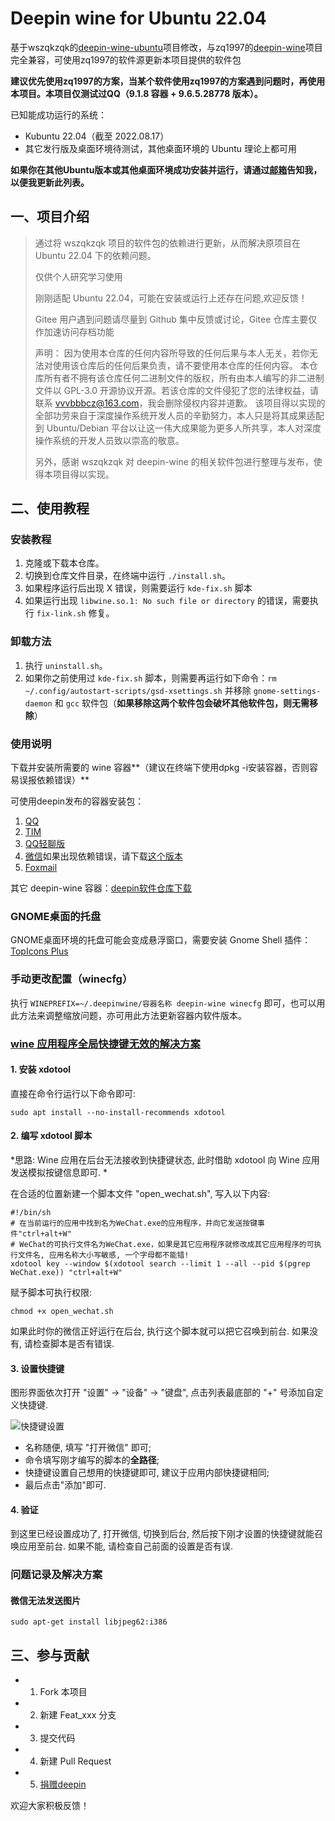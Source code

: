 # Deepin wine for Ubuntu 22.04

基于wszqkzqk的[deepin-wine-ubuntu](https://github.com/wszqkzqk/deepin-wine-ubuntu)项目修改，与zq1997的[deepin-wine](https://github.com/zq1997/deepin-wine)项目完全兼容，可使用zq1997的软件源更新本项目提供的软件包

**建议优先使用zq1997的方案，当某个软件使用zq1997的方案遇到问题时，再使用本项目。本项目仅测试过QQ（9.1.8 容器 + 9.6.5.28778 版本）。**

已知能成功运行的系统：

* Kubuntu 22.04（截至 2022.08.17）
* 其它发行版及桌面环境待测试，其他桌面环境的 Ubuntu 理论上都可用

**如果你在其他Ubuntu版本或其他桌面环境成功安装并运行，请通过[邮箱](mailto:vvvbbbcz@163.com)告知我，以便我更新此列表。**

## 一、项目介绍

>通过将 wszqkzqk 项目的软件包的依赖进行更新，从而解决原项目在 Ubuntu 22.04 下的依赖问题。
>
>仅供个人研究学习使用
>
>刚刚适配 Ubuntu 22.04，可能在安装或运行上还存在问题,欢迎反馈！
>
>Gitee 用户遇到问题请尽量到 Github 集中反馈或讨论，Gitee 仓库主要仅作加速访问存档功能
>
>声明：
>因为使用本仓库的任何内容所导致的任何后果与本人无关，若你无法对使用该仓库后的任何后果负责，请不要使用本仓库的任何内容。
>本仓库所有者不拥有该仓库任何二进制文件的版权，所有由本人编写的非二进制文件以 GPL-3.0 开源协议开源。若该仓库的文件侵犯了您的法律权益，请联系 vvvbbbcz@163.com，我会删除侵权内容并道歉。
>该项目得以实现的全部功劳来自于深度操作系统开发人员的辛勤努力，本人只是将其成果适配到 Ubuntu/Debian 平台以让这一伟大成果能为更多人所共享，本人对深度操作系统的开发人员致以崇高的敬意。
>
>另外，感谢 wszqkzqk 对 deepin-wine 的相关软件包进行整理与发布，使得本项目得以实现。

## 二、使用教程

### 安装教程

1. 克隆或下载本仓库。
2. 切换到仓库文件目录，在终端中运行 `./install.sh`。
3. 如果程序运行后出现 X 错误，则需要运行 `kde-fix.sh` 脚本
4. 如果运行出现 `libwine.so.1: No such file or directory` 的错误，需要执行 `fix-link.sh` 修复。

### 卸载方法

1. 执行 `uninstall.sh`。
2. 如果你之前使用过 `kde-fix.sh` 脚本，则需要再运行如下命令：`rm ~/.config/autostart-scripts/gsd-xsettings.sh` 并移除 `gnome-settings-daemon` 和 `gcc` 软件包（**如果移除这两个软件包会破坏其他软件包，则无需移除**）

### 使用说明

下载并安装所需要的 wine 容器**（建议在终端下使用dpkg -i安装容器，否则容易误报依赖错误）**

可使用deepin发布的容器安装包：

1. [QQ](http://packages.deepin.com/deepin/pool/non-free/d/deepin.com.qq.im/)
2. [TIM](http://packages.deepin.com/deepin/pool/non-free/d/deepin.com.qq.office/)
3. [QQ轻聊版](https://packages.deepin.com/deepin/pool/non-free/d/deepin.com.qq.im.light/)
4. [微信](http://packages.deepin.com/deepin/pool/non-free/d/deepin.com.wechat/)如果出现依赖错误，请下载[这个版本](https://gitee.com/wszqkzqk/deepin-wine-containers-for-ubuntu/raw/master/deepin.com.wechat_2.6.8.65deepin0_i386.deb)
5. [Foxmail](https://packages.deepin.com/deepin/pool/non-free/d/deepin.com.foxmail/)

其它 deepin-wine 容器：[deepin软件仓库下载](https://packages.deepin.com/deepin/pool/non-free/d/)

### GNOME桌面的托盘

GNOME桌面环境的托盘可能会变成悬浮窗口，需要安装 Gnome Shell 插件：[TopIcons Plus](https://extensions.gnome.org/extension/1031/topicons/)

### 手动更改配置（winecfg）

执行 `WINEPREFIX=~/.deepinwine/容器名称 deepin-wine winecfg` 即可，也可以用此方法来调整缩放问题，亦可用此方法更新容器内软件版本。

### [wine 应用程序全局快捷键无效的解决方案](https://blog.diqigan.cn/posts/wine-global-hotkey-problem.html)

#### 1. 安装 xdotool

直接在命令行运行以下命令即可: 

```shell
sudo apt install --no-install-recommends xdotool
```

#### 2. 编写 xdotool 脚本

*思路: Wine 应用在后台无法接收到快捷键状态, 此时借助 xdotool 向 Wine 应用发送模拟按键信息即可. * 

在合适的位置新建一个脚本文件 "open_wechat.sh", 写入以下内容: 

```shell
#!/bin/sh
# 在当前运行的应用中找到名为WeChat.exe的应用程序，并向它发送按键事件"ctrl+alt+W"
# WeChat的可执行文件名为WeChat.exe，如果是其它应用程序就修改成其它应用程序的可执行文件名, 应用名称大小写敏感, 一个字母都不能错!
xdotool key --window $(xdotool search --limit 1 --all --pid $(pgrep WeChat.exe)) "ctrl+alt+W"
```

赋予脚本可执行权限: 

```shell
chmod +x open_wechat.sh
```

如果此时你的微信正好运行在后台, 执行这个脚本就可以把它召唤到前台. 如果没有, 请检查脚本是否有错误. 

#### 3. 设置快捷键

图形界面依次打开 "设置" -> "设备" -> "键盘", 点击列表最底部的 "+" 号添加自定义快捷键. 

![快捷键设置](https://images.gitee.com/uploads/images/2020/0117/075141_4d17fab4_1442530.png)

* 名称随便, 填写 "打开微信" 即可; 
* 命令填写刚才编写的脚本的**全路径**;
* 快捷键设置自己想用的快捷键即可, 建议于应用内部快捷键相同; 
* 最后点击"添加"即可. 

#### 4. 验证

到这里已经设置成功了, 打开微信, 切换到后台, 然后按下刚才设置的快捷键就能召唤应用至前台. 如果不能, 请检查自己前面的设置是否有误. 

### 问题记录及解决方案

#### 微信无法发送图片

```shell
sudo apt-get install libjpeg62:i386
```

## 三、参与贡献

* 1. Fork 本项目
* 2. 新建 Feat_xxx 分支
* 3. 提交代码
* 4. 新建 Pull Request
* 5. [捐赠deepin](https://bbs.deepin.org/forum.php?mod=viewthread&tid=40784&extra=page%3D1)

欢迎大家积极反馈！
